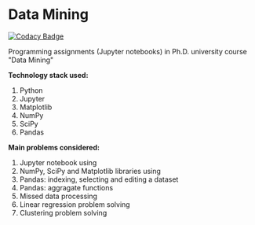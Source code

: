# Data Mining

[![Codacy Badge](https://app.codacy.com/project/badge/Grade/8e5e499af46f43e6969f20ccc8e7d580)](https://www.codacy.com/gh/valerii-martell/Data-Mining/dashboard?utm_source=github.com&amp;utm_medium=referral&amp;utm_content=valerii-martell/Data-Mining&amp;utm_campaign=Badge_Grade)

Programming assignments (Jupyter notebooks) in Ph.D. university course "Data Mining"

**Technology stack used:**
1. Python
2. Jupyter
3. Matplotlib
4. NumPy
5. SciPy
6. Pandas

**Main problems considered:**
1. Jupyter notebook using
2. NumPy, SciPy and Matplotlib libraries using
3. Pandas: indexing, selecting and editing a dataset
4. Pandas: aggragate functions
5. Missed data processing
6. Linear regression problem solving
7. Clustering problem solving
